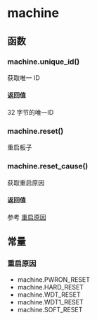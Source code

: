 machine
================

## 函数
### machine.unique_id()

获取唯一 ID

#### 返回值

32 字节的唯一ID

### machine.reset()

重启板子

### machine.reset_cause()

获取重启原因

#### 返回值

参考 [重启原因](#重启原因)

## 常量

### 重启原因

* machine.PWRON_RESET
* machine.HARD_RESET
* machine.WDT_RESET
* machine.WDT1_RESET
* machine.SOFT_RESET
